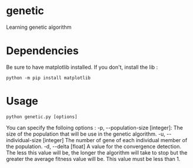# genetic
Learning genetic algorithm

# Dependencies

Be sure to have matplotlib installed. If you don't, install the lib :

```shell
python -m pip install matplotlib
```

# Usage

```shell
python genetic.py [options]
```

You can specify the folloing options : 
    -p, --population-size [integer]:
        The size of the population that will be use in the genetic algorithm.
    -u, --individual-size [integer]
        The number of gene of each individual member of the population.
    -d, --delta [float]
        A value for the convergence detection. The less this value will be, the longer the algorithm will take to stop but the greater the average fitness value will be.
        This value must be less than 1.
